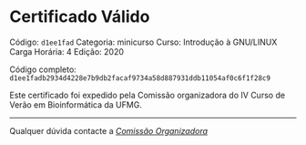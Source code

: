 # Certificado Válido

Código: `d1ee1fad`
Categoria: minicurso
Curso: Introdução à GNU/LINUX
Carga Horária: 4
Edição: 2020


Código completo: `d1ee1fadb2934d4228e7b9db2facaf9734a58d887931ddb11054af0c6f1f28c9`


Este certificado foi expedido pela Comissão organizadora do IV Curso de Verão em Bioinformática da UFMG.

----

Qualquer dúvida contacte a [_Comissão Organizadora_](<mailto:cursobioinfoufmg@gmail.com$subject=[Certificados]>)

